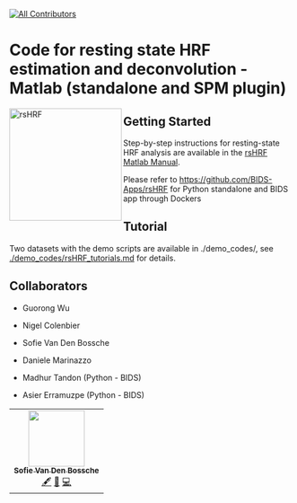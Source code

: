 <!-- ALL-CONTRIBUTORS-BADGE:START - Do not remove or modify this section -->
[![All Contributors](https://img.shields.io/badge/all_contributors-3-orange.svg?style=flat-square)](#contributors-)
<!-- ALL-CONTRIBUTORS-BADGE:END -->

Code for resting state HRF estimation and deconvolution - Matlab (standalone and SPM plugin)
========
<a href="https://github.com/compneuro-da/rsHRF"><img align="left" src="https://github.com/compneuro-da/rsHRF/blob/master/rsHRF_logo.png" alt="rsHRF" width="200"></a>

Getting Started
-------------
Step-by-step instructions for resting-state HRF analysis are available in the [rsHRF Matlab Manual](https://github.com/compneuro-da/rsHRF/raw/master/rsHRF_manual_Matlab.pdf).

Please refer to https://github.com/BIDS-Apps/rsHRF for Python standalone and BIDS app through Dockers

Tutorial
-------------
Two datasets with the demo scripts are available in ./demo_codes/, see [./demo_codes/rsHRF_tutorials.md](https://github.com/compneuro-da/rsHRF/raw/master/demo_codes/rsHRF_tutorials.md) for details.

Collaborators 
-------------
* Guorong Wu
* Nigel Colenbier
* Sofie Van Den Bossche
* Daniele Marinazzo

* Madhur Tandon (Python - BIDS)
* Asier Erramuzpe (Python - BIDS)

<!-- ALL-CONTRIBUTORS-LIST:START - Do not remove or modify this section -->
<!-- prettier-ignore-start -->
<!-- markdownlint-disable -->
<table>
  <tr>
    <td align="center"><a href="https://github.com/sofievdbos"><img src="https://avatars1.githubusercontent.com/u/23309041?s=400&u=805568da438fcb3d8d5aaf92362098b393b3a57a&v=4" width="100px;" alt=""/><br /><sub><b>Sofie Van Den Bossche</b></sub></a><br /><a href="" title="Content">🖋</a> <a href="" title="">🤔</a> <a href="" title="Code">💻</a></td>
  </tr>
</table>

<!-- markdownlint-enable -->
<!-- prettier-ignore-end -->
<!-- ALL-CONTRIBUTORS-LIST:END -->
